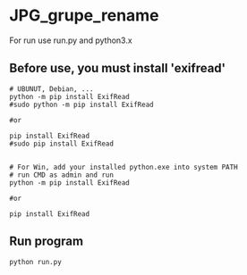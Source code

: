 # JPG_grupe_rename

For run use run.py and python3.x

## Before use, you must install 'exifread'

```shell
# UBUNUT, Debian, ...
python -m pip install ExifRead
#sudo python -m pip install ExifRead

#or

pip install ExifRead
#sudo pip install ExifRead


# For Win, add your installed python.exe into system PATH
# run CMD as admin and run
python -m pip install ExifRead

#or

pip install ExifRead
```

## Run program

```shell
python run.py
```
